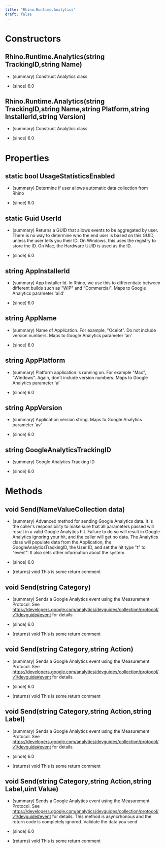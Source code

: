 ```yaml
---
title: "Rhino.Runtime.Analytics"
draft: false
---
```


# Constructors
## Rhino.Runtime.Analytics(string TrackingID,string Name)
- (summary) 
     Construct Analytics class
     
- (since) 6.0
## Rhino.Runtime.Analytics(string TrackingID,string Name,string Platform,string InstallerId,string Version)
- (summary) 
     Construct Analytics class
     
- (since) 6.0
# Properties
## static bool UsageStatisticsEnabled
- (summary) 
     Determine if user allows automatic data collection from Rhino
     
- (since) 6.0
## static Guid UserId
- (summary) 
     Returns a GUID that allows events to be aggregated by user. There is no way to determine who the
     end user is based on this GUID, unless the user tells you their ID.  On Windows, this uses the 
     registry to store the ID.  On Mac, the Hardware UUID is used as the ID.
     
- (since) 6.0
## string AppInstallerId
- (summary) 
     App Installer Id. In Rhino, we use this to differentiate between different builds such as "WIP" and "Commercial".
     Maps to Google Analytics parameter 'aiid'
     
- (since) 6.0
## string AppName
- (summary) 
     Name of Application. For example, "Ocelot". Do not include version numbers.
     Maps to Google Analytics parameter 'an'
     
- (since) 6.0
## string AppPlatform
- (summary) 
     Platform application is running on. For example "Mac", "Windows". Again, don't include version numbers.
     Maps to Google Analytics parameter 'ai'
     
- (since) 6.0
## string AppVersion
- (summary) 
     Application version string.
     Maps to Google Analytics parameter 'av'
     
- (since) 6.0
## string GoogleAnalyticsTrackingID
- (summary) 
     Google Analytics Tracking ID
     
- (since) 6.0
# Methods
## void Send(NameValueCollection data)
- (summary) 
     Advanced method for sending Google Analytics data.
     It is the caller's responsibility to make sure that all parameters passed will result in a valid Google Analytics hit. Failure to do so will result in Google Analytics ignoring your hit, and the caller will get no data.
     The Analytics class will populate data from the Application, the GoogleAnalyticsTrackingID, the User ID, and set the hit type "t" to "event". It also sets other information about the system.
     
- (since) 6.0
- (returns) void This is some return comment
## void Send(string Category)
- (summary) 
     Sends a Google Analytics event using the Measurement Protocol. See https://developers.google.com/analytics/devguides/collection/protocol/v1/devguide#event for details.
     
- (since) 6.0
- (returns) void This is some return comment
## void Send(string Category,string Action)
- (summary) 
     Sends a Google Analytics event using the Measurement Protocol. See https://developers.google.com/analytics/devguides/collection/protocol/v1/devguide#event for details.
     
- (since) 6.0
- (returns) void This is some return comment
## void Send(string Category,string Action,string Label)
- (summary) 
     Sends a Google Analytics event using the Measurement Protocol. See https://developers.google.com/analytics/devguides/collection/protocol/v1/devguide#event for details.
     
- (since) 6.0
- (returns) void This is some return comment
## void Send(string Category,string Action,string Label,uint Value)
- (summary) 
     Sends a Google Analytics event using the Measurement Protocol. See https://developers.google.com/analytics/devguides/collection/protocol/v1/devguide#event for details.
     This method is asyncrhonous and the return code is completely ignored. Validate the data you send 
     
- (since) 6.0
- (returns) void This is some return comment
